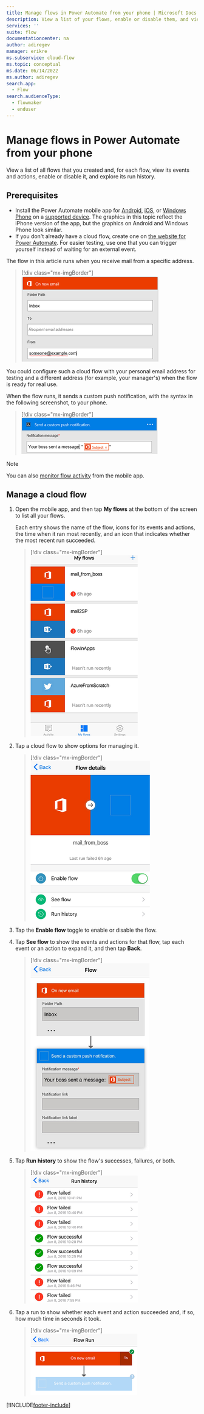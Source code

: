 ```yaml
---
title: Manage flows in Power Automate from your phone | Microsoft Docs
description: View a list of your flows, enable or disable them, and view each flow's events, actions, and run history
services: ''
suite: flow
documentationcenter: na
author: adiregev
manager: erikre
ms.subservice: cloud-flow
ms.topic: conceptual
ms.date: 06/14/2022
ms.author: adiregev
search.app: 
  - Flow
search.audienceType: 
  - flowmaker
  - enduser
---
```


# Manage flows in Power Automate from your phone

View a list of all flows that you created and, for each flow, view its events and actions, enable or disable it, and explore its run history.

## Prerequisites

* Install the Power Automate mobile app for [Android](https://aka.ms/flowmobiledocsandroid), [iOS](https://aka.ms/flowmobiledocsios), or [Windows Phone](https://aka.ms/flowmobilewindows) on a [supported device](getting-started.md#use-the-mobile-app). The graphics in this topic reflect the iPhone version of the app, but the graphics on Android and Windows Phone look similar.
* If you don't already have a cloud flow, create one on [the website for Power Automate](https://flow.microsoft.com/). For easier testing, use one that you can trigger yourself instead of waiting for an external event.

The flow in this article runs when you receive mail from a specific address.

>[!div class="mx-imgBorder"]
>![TScreenshot of a trigger flow on receipt of mail from specific address.](./media/mobile-manage-flows/create-trigger.png "Trigger flow on receipt of mail")

You could configure such a cloud flow with your personal email address for testing and a different address (for example, your manager's) when the flow is ready for real use.

When the flow runs, it sends a custom push notification, with the syntax in the following screenshot, to your phone.

>[!div class="mx-imgBorder"]
>![Screenshot of a custom push notification.](./media/mobile-manage-flows/create-event.png "Custom push notification")

>[!NOTE]
>You can also [monitor flow activity](mobile-monitor-activity.md) from the mobile app.

## Manage a cloud flow

1. Open the mobile app, and then tap **My flows** at the bottom of the screen to list all your flows.

    Each entry shows the name of the flow, icons for its events and actions, the time when it ran most recently, and an icon that indicates whether the most recent run succeeded.

    >[!div class="mx-imgBorder"]
    >![Screenshot of the list of flows.](./media/mobile-manage-flows/flow-list.png "List of flows")

1. Tap a cloud flow to show options for managing it.

    >[!div class="mx-imgBorder"]
    >![Screenshot of options to manage a cloud flow.](./media/mobile-manage-flows/flow-details.png "Options to manage a cloud flow")

1. Tap the **Enable flow** toggle to enable or disable the flow.

1. Tap **See flow** to show the events and actions for that flow, tap each event or an action to expand it, and then tap **Back**.

    >[!div class="mx-imgBorder"]
    >![Screenshot of events and actions for a cloud flow.](./media/mobile-manage-flows/flow-event-action.png "Events and actions for a cloud flow")

1. Tap **Run history** to show the flow's successes, failures, or both.

    >[!div class="mx-imgBorder"]
    >![Screenshot of a list of runs.](./media/mobile-manage-flows/history-mixed.png "List of runs")

1. Tap a run to show whether each event and action succeeded and, if so, how much time in seconds it took.

    >[!div class="mx-imgBorder"]
    >![Screenshot of run details.](./media/mobile-manage-flows/flow-run.png "Run details")

[!INCLUDE[footer-include](includes/footer-banner.md)]